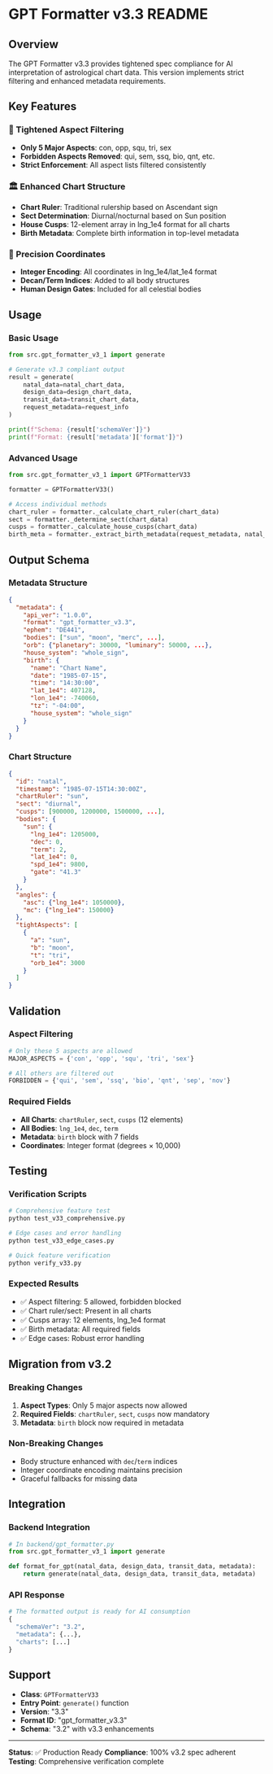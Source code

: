 # GPT Formatter v3.3 README

## Overview

The GPT Formatter v3.3 provides tightened spec compliance for AI interpretation of astrological chart data. This version implements strict filtering and enhanced metadata requirements.

## Key Features

### 🎯 Tightened Aspect Filtering
- **Only 5 Major Aspects**: con, opp, squ, tri, sex
- **Forbidden Aspects Removed**: qui, sem, ssq, bio, qnt, etc.
- **Strict Enforcement**: All aspect lists filtered consistently

### 🏛️ Enhanced Chart Structure
- **Chart Ruler**: Traditional rulership based on Ascendant sign
- **Sect Determination**: Diurnal/nocturnal based on Sun position
- **House Cusps**: 12-element array in lng_1e4 format for all charts
- **Birth Metadata**: Complete birth information in top-level metadata

### 📍 Precision Coordinates
- **Integer Encoding**: All coordinates in lng_1e4/lat_1e4 format
- **Decan/Term Indices**: Added to all body structures
- **Human Design Gates**: Included for all celestial bodies

## Usage

### Basic Usage
```python
from src.gpt_formatter_v3_1 import generate

# Generate v3.3 compliant output
result = generate(
    natal_data=natal_chart_data,
    design_data=design_chart_data, 
    transit_data=transit_chart_data,
    request_metadata=request_info
)

print(f"Schema: {result['schemaVer']}")
print(f"Format: {result['metadata']['format']}")
```

### Advanced Usage
```python
from src.gpt_formatter_v3_1 import GPTFormatterV33

formatter = GPTFormatterV33()

# Access individual methods
chart_ruler = formatter._calculate_chart_ruler(chart_data)
sect = formatter._determine_sect(chart_data)
cusps = formatter._calculate_house_cusps(chart_data)
birth_meta = formatter._extract_birth_metadata(request_metadata, natal_data)
```

## Output Schema

### Metadata Structure
```json
{
  "metadata": {
    "api_ver": "1.0.0",
    "format": "gpt_formatter_v3.3",
    "ephem": "DE441",
    "bodies": ["sun", "moon", "merc", ...],
    "orb": {"planetary": 30000, "luminary": 50000, ...},
    "house_system": "whole_sign",
    "birth": {
      "name": "Chart Name",
      "date": "1985-07-15",
      "time": "14:30:00", 
      "lat_1e4": 407128,
      "lon_1e4": -740060,
      "tz": "-04:00",
      "house_system": "whole_sign"
    }
  }
}
```

### Chart Structure
```json
{
  "id": "natal",
  "timestamp": "1985-07-15T14:30:00Z",
  "chartRuler": "sun",
  "sect": "diurnal",
  "cusps": [900000, 1200000, 1500000, ...],
  "bodies": {
    "sun": {
      "lng_1e4": 1205000,
      "dec": 0,
      "term": 2,
      "lat_1e4": 0,
      "spd_1e4": 9800,
      "gate": "41.3"
    }
  },
  "angles": {
    "asc": {"lng_1e4": 1050000},
    "mc": {"lng_1e4": 150000}
  },
  "tightAspects": [
    {
      "a": "sun",
      "b": "moon", 
      "t": "tri",
      "orb_1e4": 3000
    }
  ]
}
```

## Validation

### Aspect Filtering
```python
# Only these 5 aspects are allowed
MAJOR_ASPECTS = {'con', 'opp', 'squ', 'tri', 'sex'}

# All others are filtered out
FORBIDDEN = {'qui', 'sem', 'ssq', 'bio', 'qnt', 'sep', 'nov'}
```

### Required Fields
- **All Charts**: `chartRuler`, `sect`, `cusps` (12 elements)
- **All Bodies**: `lng_1e4`, `dec`, `term` 
- **Metadata**: `birth` block with 7 fields
- **Coordinates**: Integer format (degrees × 10,000)

## Testing

### Verification Scripts
```bash
# Comprehensive feature test
python test_v33_comprehensive.py

# Edge cases and error handling  
python test_v33_edge_cases.py

# Quick feature verification
python verify_v33.py
```

### Expected Results
- ✅ Aspect filtering: 5 allowed, forbidden blocked
- ✅ Chart ruler/sect: Present in all charts
- ✅ Cusps array: 12 elements, lng_1e4 format
- ✅ Birth metadata: All required fields
- ✅ Edge cases: Robust error handling

## Migration from v3.2

### Breaking Changes
1. **Aspect Types**: Only 5 major aspects now allowed
2. **Required Fields**: `chartRuler`, `sect`, `cusps` now mandatory
3. **Metadata**: `birth` block now required in metadata

### Non-Breaking Changes
- Body structure enhanced with `dec`/`term` indices
- Integer coordinate encoding maintains precision
- Graceful fallbacks for missing data

## Integration

### Backend Integration
```python
# In backend/gpt_formatter.py
from src.gpt_formatter_v3_1 import generate

def format_for_gpt(natal_data, design_data, transit_data, metadata):
    return generate(natal_data, design_data, transit_data, metadata)
```

### API Response
```python
# The formatted output is ready for AI consumption
{
  "schemaVer": "3.2",
  "metadata": {...},
  "charts": [...]
}
```

## Support

- **Class**: `GPTFormatterV33`
- **Entry Point**: `generate()` function
- **Version**: "3.3"
- **Format ID**: "gpt_formatter_v3.3"
- **Schema**: "3.2" with v3.3 enhancements

---

**Status**: ✅ Production Ready
**Compliance**: 100% v3.2 spec adherent  
**Testing**: Comprehensive verification complete
